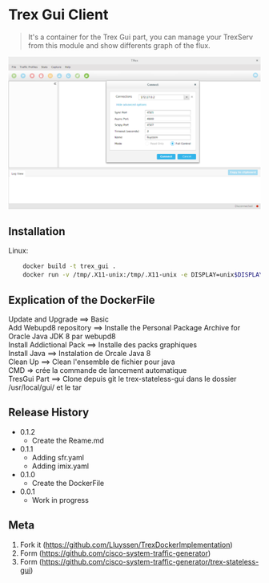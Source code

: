 # Trex Gui Client
>It's a container for the Trex Gui part, you can manage your TrexServ from this module and show differents graph of the flux.

![](Login.png)

## Installation

Linux:

```sh
	docker build -t trex_gui .
	docker run -v /tmp/.X11-unix:/tmp/.X11-unix -e DISPLAY=unix$DISPLAY trex_gui:latest
```

## Explication of the DockerFile

Update and Upgrade ==> Basic <br />
Add Webupd8 repository ==> Installe the Personal Package Archive for Oracle Java JDK 8 par webupd8 <br />
Install Addictional Pack ==> Installe  des packs graphiques <br />
Install Java ==> Instalation de Orcale Java 8 <br />
Clean Up ==> Clean l'ensemble de fichier pour java <br />
CMD => crée la commande de lancement automatique <br />
TresGui Part ==> Clone depuis git le trex-stateless-gui dans le dossier /usr/local/gui/ et le tar <br />

## Release History

* 0.1.2
    * Create the Reame.md
* 0.1.1
    * Adding sfr.yaml
    * Adding imix.yaml
* 0.1.0
    * Create the DockerFile
* 0.0.1
    * Work in progress

## Meta

1. Fork it (<https://github.com/Lluyssen/TrexDockerImplementation>)
2. Form (<https://github.com/cisco-system-traffic-generator>)
2. Form (<https://github.com/cisco-system-traffic-generator/trex-stateless-gui>)
